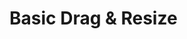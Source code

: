 # Basic Drag & Resize

<template>
    <button @click="onClick">Increase</button>
</template>

<script setup lang="ts">
import { ref } from 'vue';

const count = ref<number>(0);
const onClick = () => {
    count.value++
};
</script>
